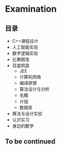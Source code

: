 # Examination

## 目录

- C++课程设计
- 人工智能实验
- 数字逻辑实验
- 比赛题库
- 百度网盘
  - JEE
  - 计算机网络
  - 编译原理
  - 算法设计与分析
  - 毛概
  - 计组
  - 数据库
- 算法与设计实验
- 认识实习
- 身边的数学

## To be continued

